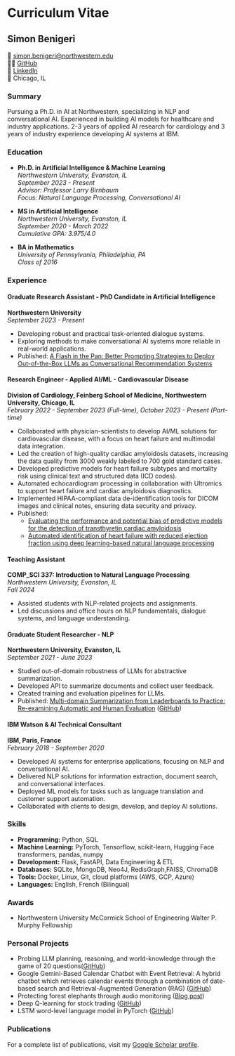 # Curriculum Vitae

## Simon Benigeri
📧 simon.benigeri@northwestern.edu  
👨‍💻 [GitHub](https://github.com/simon-benigeri)  
🔗 [LinkedIn](https://www.linkedin.com/in/simon-benigeri-30993338/)  
📍 Chicago, IL 

### Summary

Pursuing a Ph.D. in AI at Northwestern, specializing in NLP and conversational AI. Experienced in building AI models for healthcare and industry applications. 2-3 years of applied AI research for cardiology and 3 years of industry experience developing AI systems at IBM.

### Education

- **Ph.D. in Artificial Intelligence & Machine Learning**\
  *Northwestern University, Evanston, IL*\
  *September 2023 - Present*\
  *Advisor: Professor Larry Birnbaum*\
  *Focus: Natural Language Processing, Conversational AI*

- **MS in Artificial Intelligence**\
  *Northwestern University, Evanston, IL*\
  *September 2020 - March 2022*\
  *Cumulative GPA: 3.975/4.0*

- **BA in Mathematics**\
  *University of Pennsylvania, Philadelphia, PA*\
  *Class of 2016*

### Experience

#### **Graduate Research Assistant - PhD Candidate in Artificial Intelligence**

**Northwestern University**\
*September 2023 - Present*

- Developing robust and practical task-oriented dialogue systems.
- Exploring methods to make conversational AI systems more reliable in real-world applications.
- Published: [A Flash in the Pan: Better Prompting Strategies to Deploy Out-of-the-Box LLMs as Conversational Recommendation Systems](https://scholar.google.com/citations?view_op=view_citation\&hl=en\&user=d1yFT7UAAAAJ\&sortby=pubdate\&citation_for_view=d1yFT7UAAAAJ:2osOgNQ5qMEC)

#### **Research Engineer - Applied AI/ML - Cardiovascular Disease**

**Division of Cardiology, Feinberg School of Medicine, Northwestern University, Chicago, IL**\
*February 2022 - September 2023 (Full-time), October 2023 - Present (Part-time)*

- Collaborated with physician-scientists to develop AI/ML solutions for cardiovascular disease, with a focus on heart failure and multimodal data integration.
- Led the creation of high-quality cardiac amyloidosis datasets, increasing the data quality from 3000 weakly labeled to 700 gold standard cases.
- Developed predictive models for heart failure subtypes and mortality risk using clinical text and structured data (ICD codes).
- Automated echocardiogram processing in collaboration with Ultromics to support heart failure and cardiac amyloidosis diagnostics.
- Implemented HIPAA-compliant data de-identification tools for DICOM images and clinical notes, ensuring data security and privacy.
- Published:
  - [Evaluating the performance and potential bias of predictive models for the detection of transthyretin cardiac amyloidosis](https://scholar.google.com/citations?view_op=view_citation\&hl=en\&user=d1yFT7UAAAAJ\&sortby=pubdate\&citation_for_view=d1yFT7UAAAAJ:9yKSN-GCB0IC)
  - [Automated identification of heart failure with reduced ejection fraction using deep learning-based natural language processing](https://scholar.google.com/citations?view_op=view_citation\&hl=en\&user=d1yFT7UAAAAJ\&citation_for_view=d1yFT7UAAAAJ\:u5HHmVD_uO8C)

#### **Teaching Assistant**

**COMP\_SCI 337: Introduction to Natural Language Processing**\
*Northwestern University, Evanston, IL*\
*Fall 2024*

- Assisted students with NLP-related projects and assignments.
- Led discussions and office hours on NLP fundamentals, dialogue systems, and language understanding.

#### **Graduate Student Researcher - NLP**

**Northwestern University, Evanston, IL**\
*September 2021 - June 2023*

- Studied out-of-domain robustness of LLMs for abstractive summarization.
- Developed API to summarize documents and collect user feedback.
- Created training and evaluation pipelines for LLMs.
- Published: [Multi-domain Summarization from Leaderboards to Practice: Re-examining Automatic and Human Evaluation](https://scholar.google.com/citations?view_op=view_citation\&hl=en\&user=d1yFT7UAAAAJ\&sortby=pubdate\&citation_for_view=d1yFT7UAAAAJ\:d1gkVwhDpl0C) ([GitHub](https://github.com/nu-nlp/evaluating-summarizers))

#### **IBM Watson & AI Technical Consultant**

**IBM, Paris, France**\
*February 2018 - September 2020*

- Developed AI systems for enterprise applications, focusing on NLP and conversational AI.
- Delivered NLP solutions for information extraction, document search, and conversational interfaces.
- Deployed ML models for tasks such as language translation and customer support automation.
- Collaborated with clients to design, develop, and deploy AI solutions.

### Skills

- **Programming:** Python, SQL
- **Machine Learning:** PyTorch, Tensorflow, scikit-learn, Hugging Face transformers, pandas, numpy
- **Development:** Flask, FastAPI, Data Engineering & ETL
- **Databases:** SQLite, MongoDB, Neo4J, RedisGraph,FAISS, ChromaDB
- **Tools:** Docker, Linux, Git, cloud platforms (AWS, GCP, Azure)
- **Languages:** English, French (Bilingual)

### Awards

- Northwestern University McCormick School of Engineering Walter P. Murphy Fellowship

### Personal Projects

- Probing LLM planning, reasoning, and world-knowledge through the game of 20 questions([GitHub](https://github.com/c-col/LearningToAsk/)) 
- Google Gemini-Based Calendar Chatbot with Event Retrieval: A hybrid chatbot which retrieves calendar events through a combination of date-based search and Retrieval-Augmented Generation (RAG) ([GitHub](https://github.com/simon-benigeri/calendar-bot))
- Protecting forest elephants through audio monitoring ([Blog post](https://www.fruitpunch.ai/blog/listening-to-the-giants-protecting-forest-elephants-through-audio-monitoring))
- Deep Q-learning for stock trading ([GitHub](https://github.com/lukesalamone/deep-q-trading-agent))
- LSTM word-level language model in PyTorch ([GitHub](https://github.com/simon-benigeri/lstm-language-model))

### Publications

For a complete list of publications, visit my [Google Scholar profile](https://scholar.google.com/citations?user=d1yFT7UAAAAJ).

